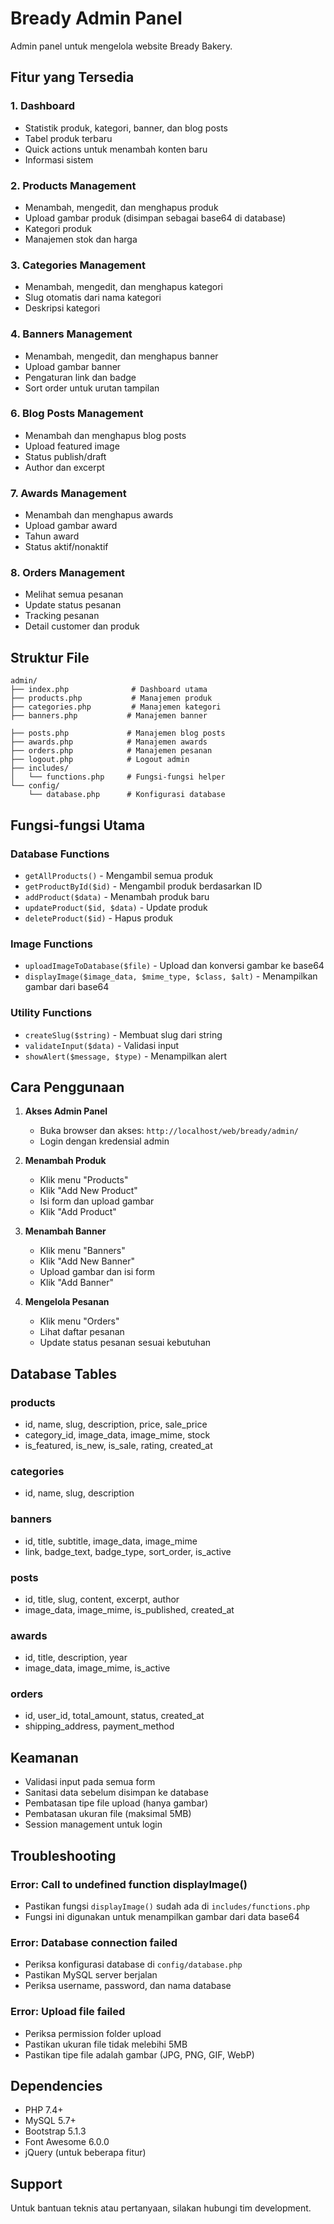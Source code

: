 # Bready Admin Panel

Admin panel untuk mengelola website Bready Bakery.

## Fitur yang Tersedia

### 1. Dashboard
- Statistik produk, kategori, banner, dan blog posts
- Tabel produk terbaru
- Quick actions untuk menambah konten baru
- Informasi sistem

### 2. Products Management
- Menambah, mengedit, dan menghapus produk
- Upload gambar produk (disimpan sebagai base64 di database)
- Kategori produk
- Manajemen stok dan harga

### 3. Categories Management
- Menambah, mengedit, dan menghapus kategori
- Slug otomatis dari nama kategori
- Deskripsi kategori

### 4. Banners Management
- Menambah, mengedit, dan menghapus banner
- Upload gambar banner
- Pengaturan link dan badge
- Sort order untuk urutan tampilan



### 6. Blog Posts Management
- Menambah dan menghapus blog posts
- Upload featured image
- Status publish/draft
- Author dan excerpt

### 7. Awards Management
- Menambah dan menghapus awards
- Upload gambar award
- Tahun award
- Status aktif/nonaktif

### 8. Orders Management
- Melihat semua pesanan
- Update status pesanan
- Tracking pesanan
- Detail customer dan produk

## Struktur File

```
admin/
├── index.php              # Dashboard utama
├── products.php           # Manajemen produk
├── categories.php         # Manajemen kategori
├── banners.php           # Manajemen banner

├── posts.php             # Manajemen blog posts
├── awards.php            # Manajemen awards
├── orders.php            # Manajemen pesanan
├── logout.php            # Logout admin
├── includes/
│   └── functions.php     # Fungsi-fungsi helper
└── config/
    └── database.php      # Konfigurasi database
```

## Fungsi-fungsi Utama

### Database Functions
- `getAllProducts()` - Mengambil semua produk
- `getProductById($id)` - Mengambil produk berdasarkan ID
- `addProduct($data)` - Menambah produk baru
- `updateProduct($id, $data)` - Update produk
- `deleteProduct($id)` - Hapus produk

### Image Functions
- `uploadImageToDatabase($file)` - Upload dan konversi gambar ke base64
- `displayImage($image_data, $mime_type, $class, $alt)` - Menampilkan gambar dari base64

### Utility Functions
- `createSlug($string)` - Membuat slug dari string
- `validateInput($data)` - Validasi input
- `showAlert($message, $type)` - Menampilkan alert

## Cara Penggunaan

1. **Akses Admin Panel**
   - Buka browser dan akses: `http://localhost/web/bready/admin/`
   - Login dengan kredensial admin

2. **Menambah Produk**
   - Klik menu "Products"
   - Klik "Add New Product"
   - Isi form dan upload gambar
   - Klik "Add Product"

3. **Menambah Banner**
   - Klik menu "Banners"
   - Klik "Add New Banner"
   - Upload gambar dan isi form
   - Klik "Add Banner"

4. **Mengelola Pesanan**
   - Klik menu "Orders"
   - Lihat daftar pesanan
   - Update status pesanan sesuai kebutuhan

## Database Tables

### products
- id, name, slug, description, price, sale_price
- category_id, image_data, image_mime, stock
- is_featured, is_new, is_sale, rating, created_at

### categories
- id, name, slug, description

### banners
- id, title, subtitle, image_data, image_mime
- link, badge_text, badge_type, sort_order, is_active



### posts
- id, title, slug, content, excerpt, author
- image_data, image_mime, is_published, created_at

### awards
- id, title, description, year
- image_data, image_mime, is_active

### orders
- id, user_id, total_amount, status, created_at
- shipping_address, payment_method

## Keamanan

- Validasi input pada semua form
- Sanitasi data sebelum disimpan ke database
- Pembatasan tipe file upload (hanya gambar)
- Pembatasan ukuran file (maksimal 5MB)
- Session management untuk login

## Troubleshooting

### Error: Call to undefined function displayImage()
- Pastikan fungsi `displayImage()` sudah ada di `includes/functions.php`
- Fungsi ini digunakan untuk menampilkan gambar dari data base64

### Error: Database connection failed
- Periksa konfigurasi database di `config/database.php`
- Pastikan MySQL server berjalan
- Periksa username, password, dan nama database

### Error: Upload file failed
- Periksa permission folder upload
- Pastikan ukuran file tidak melebihi 5MB
- Pastikan tipe file adalah gambar (JPG, PNG, GIF, WebP)

## Dependencies

- PHP 7.4+
- MySQL 5.7+
- Bootstrap 5.1.3
- Font Awesome 6.0.0
- jQuery (untuk beberapa fitur)

## Support

Untuk bantuan teknis atau pertanyaan, silakan hubungi tim development. 